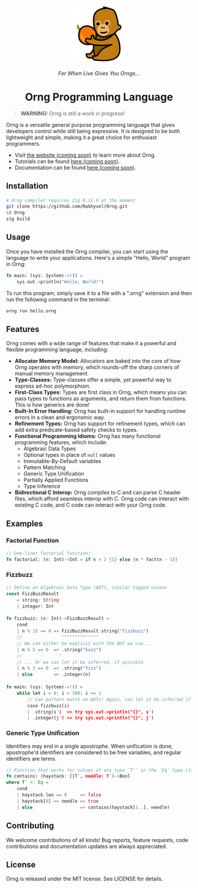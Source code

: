 
<div align="center">
    <a href="#"><img src="budi.png" alt="Budi the Orangutan!" width="30%"></a>
    <h6>For When Live Gives You Orngs...</h6>
    <h1>Orng Programming Language</h1>
</div>

> **WARNING**! Orng is still a work in progress!

Orng is a versatile general purpose programming language that gives developers control while still being expressive. It is designed to be both lightweight and simple, making it a great choice for enthusiast programmers.

* Visit [the website (coming soon)](http://ornglang.org) to learn more about Orng.
* Tutorials can be found [here (coming soon)](http://ornglang.orng/tutorials).
* Documentation can be found [here (coming soon)](http://ornglang.orng/docs).

## Installation
```sh
# Orng compiler requires Zig 0.11.0 at the moment
git clone https://github.com/Rakhyvel/Orng.git
cd Orng
zig build
```

## Usage
Once you have installed the Orng compiler, you can start using the language to write your applications. Here's a simple "Hello, World" program in Orng:
```rs
fn main: (sys: System)->!() =
    sys.out.>println("Hello, World!")
```

To run this program, simply save it to a file with a ".orng" extension and then run the following command in the terminal:
```sh
orng run hello.orng
```

## Features
Orng comes with a wide range of features that make it a powerful and flexible programming language, including: 
* **Allocator Memory Model:** Allocators are baked into the core of how Orng operates with memory, which rounds-off the sharp corners of manual memory management.
* **Type-Classes:** Type-classes offer a simple, yet powerful way to express ad-hoc polymorphism.
* **First-Class Types:** Types are first class in Orng, which means you can pass types to functions as arguments, and return them from functions. This is how generics are done!
* **Built-In Error Handling:** Orng has built-in support for handling runtime errors in a clean and ergonomic way.
* **Refinement Types:** Orng has support for refinement types, which can add extra predicate-based safety checks to types. 
* **Functional Programming Idioms:** Orng has many functional programming features, which include:
    - Algebraic Data Types
    - Optional types in place of `null` values
    - Immutable-By-Default variables
    - Pattern Matching
    - Generic Type Unification
    - Partially Applied Functions
    - Type Inference
* **Bidirectional C Interop:** Orng compiles to C and can parse C header files, which afford seamless interop with C. Orng code can interact with existing C code, and C code can interact with your Orng code.

<!-- ## Standard Library -->

<!-- ## Examples (do 3) -->
## Examples
### Factorial Function
```rs
// One-liner factorial function!
fn factorial: (n: Int)->Int = if n < 2 {1} else {n * fact(n - 1)}
```
### Fizzbuzz
```rs
// Define an Algebraic Data Type (ADT), similar tagged unions
const FizzBuzzResult 
    = string: String
    | integer: Int

fn fizzbuzz: (n: Int)->FizzBuzzResult =
    cond
    | n % 15 == 0 => FizzBuzzResult.string("fizzbuzz") 
    //               ^^^^^^^^^^^^^^
    // We can either be explicit with the ADT we use...
    | n % 5 == 0  => .string("buzz") 
    //              ^
    // ... Or we can let it be inferred, if possible
    | n % 3 == 0  => .string("fizz")
    | else        => .integer(n)

fn main: (sys: System)->!() =
    while let i = 0; i < 100; i += 1
        // Can pattern match on ADTs! Again, can let it be inferred if possible
        case fizzbuzz(i)
        | .string(s')  => try sys.out.>println("{}", s')
        | .integer(j') => try sys.out.>println("{}", j')
```
### Generic Type Unification
Identifiers may end in a single apostrophe. When unification is done, apostrophe'd identifiers are considered to be free variables, and regular identifiers are terms.
```rs
// Function that works for values of any type `T'` in the `Eq` type-class
fn contains: (haystack: []T', needle: T')->Bool
where T' <: Eq =
    cond 
    | haystack.len == 0     => false
    | haystack[0] == needle => true
    | else                  => contains(haystack[1..], needle)
```


## Contributing
We welcome contributions of all kinds! Bug reports, feature requests, code contributions and documentation updates are always appreciated.

## License
Orng is released under the MIT license. See LICENSE for details.